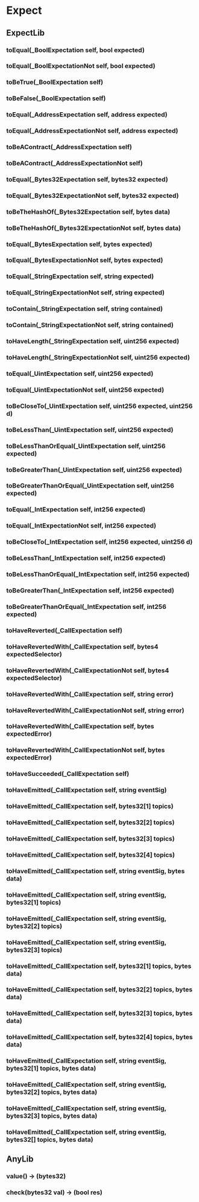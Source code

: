 # Expect

## ExpectLib

### **toEqual(_BoolExpectation self, bool expected)**



### **toEqual(_BoolExpectationNot self, bool expected)**



### **toBeTrue(_BoolExpectation self)**



### **toBeFalse(_BoolExpectation self)**



### **toEqual(_AddressExpectation self, address expected)**



### **toEqual(_AddressExpectationNot self, address expected)**



### **toBeAContract(_AddressExpectation self)**



### **toBeAContract(_AddressExpectationNot self)**



### **toEqual(_Bytes32Expectation self, bytes32 expected)**



### **toEqual(_Bytes32ExpectationNot self, bytes32 expected)**



### **toBeTheHashOf(_Bytes32Expectation self, bytes data)**



### **toBeTheHashOf(_Bytes32ExpectationNot self, bytes data)**



### **toEqual(_BytesExpectation self, bytes expected)**



### **toEqual(_BytesExpectationNot self, bytes expected)**



### **toEqual(_StringExpectation self, string expected)**



### **toEqual(_StringExpectationNot self, string expected)**



### **toContain(_StringExpectation self, string contained)**



### **toContain(_StringExpectationNot self, string contained)**



### **toHaveLength(_StringExpectation self, uint256 expected)**



### **toHaveLength(_StringExpectationNot self, uint256 expected)**



### **toEqual(_UintExpectation self, uint256 expected)**



### **toEqual(_UintExpectationNot self, uint256 expected)**



### **toBeCloseTo(_UintExpectation self, uint256 expected, uint256 d)**



### **toBeLessThan(_UintExpectation self, uint256 expected)**



### **toBeLessThanOrEqual(_UintExpectation self, uint256 expected)**



### **toBeGreaterThan(_UintExpectation self, uint256 expected)**



### **toBeGreaterThanOrEqual(_UintExpectation self, uint256 expected)**



### **toEqual(_IntExpectation self, int256 expected)**



### **toEqual(_IntExpectationNot self, int256 expected)**



### **toBeCloseTo(_IntExpectation self, int256 expected, uint256 d)**



### **toBeLessThan(_IntExpectation self, int256 expected)**



### **toBeLessThanOrEqual(_IntExpectation self, int256 expected)**



### **toBeGreaterThan(_IntExpectation self, int256 expected)**



### **toBeGreaterThanOrEqual(_IntExpectation self, int256 expected)**



### **toHaveReverted(_CallExpectation self)**



### **toHaveRevertedWith(_CallExpectation self, bytes4 expectedSelector)**



### **toHaveRevertedWith(_CallExpectationNot self, bytes4 expectedSelector)**



### **toHaveRevertedWith(_CallExpectation self, string error)**



### **toHaveRevertedWith(_CallExpectationNot self, string error)**



### **toHaveRevertedWith(_CallExpectation self, bytes expectedError)**



### **toHaveRevertedWith(_CallExpectationNot self, bytes expectedError)**



### **toHaveSucceeded(_CallExpectation self)**



### **toHaveEmitted(_CallExpectation self, string eventSig)**



### **toHaveEmitted(_CallExpectation self, bytes32[1] topics)**



### **toHaveEmitted(_CallExpectation self, bytes32[2] topics)**



### **toHaveEmitted(_CallExpectation self, bytes32[3] topics)**



### **toHaveEmitted(_CallExpectation self, bytes32[4] topics)**



### **toHaveEmitted(_CallExpectation self, string eventSig, bytes data)**



### **toHaveEmitted(_CallExpectation self, string eventSig, bytes32[1] topics)**



### **toHaveEmitted(_CallExpectation self, string eventSig, bytes32[2] topics)**



### **toHaveEmitted(_CallExpectation self, string eventSig, bytes32[3] topics)**



### **toHaveEmitted(_CallExpectation self, bytes32[1] topics, bytes data)**



### **toHaveEmitted(_CallExpectation self, bytes32[2] topics, bytes data)**



### **toHaveEmitted(_CallExpectation self, bytes32[3] topics, bytes data)**



### **toHaveEmitted(_CallExpectation self, bytes32[4] topics, bytes data)**



### **toHaveEmitted(_CallExpectation self, string eventSig, bytes32[1] topics, bytes data)**



### **toHaveEmitted(_CallExpectation self, string eventSig, bytes32[2] topics, bytes data)**



### **toHaveEmitted(_CallExpectation self, string eventSig, bytes32[3] topics, bytes data)**



### **toHaveEmitted(_CallExpectation self, string eventSig, bytes32[] topics, bytes data)**



## AnyLib

### **value() &rarr; (bytes32)**



### **check(bytes32 val) &rarr; (bool res)**



